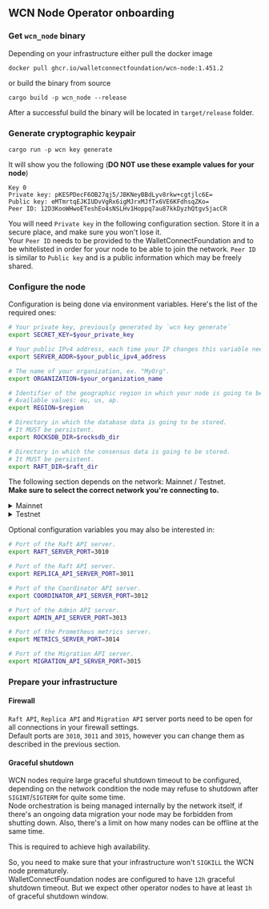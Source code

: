 ## WCN Node Operator onboarding 

### Get `wcn_node` binary

Depending on your infrastructure either pull the docker image
```
docker pull ghcr.io/walletconnectfoundation/wcn-node:1.451.2
```
or build the binary from source
```
cargo build -p wcn_node --release
```
After a successful build the binary will be located in `target/release` folder.

### Generate cryptographic keypair

```
cargo run -p wcn key generate
```
It will show you the following (**DO NOT use these example values for your node**)
```
Key 0
Private key: pKESPDecF6OB27qj5/JBKNeyBBdLyv8rkw+cgtjlc6E=
Public key: eMTmrtqEJKIUDvVgRx6igMJrxMJfTx6VE6KFdhsqZKo=
Peer ID: 12D3KooWHwoETeshEo4sNSLHv1Hoppq7au87kkDyzhQtgvSjacCR
```

You will need `Private key` in the following configuration section. Store it in a secure place, and make sure you won't lose it.  
Your `Peer ID` needs to be provided to the WalletConnectFoundation and to be whitelisted in order for your node to be able to join the network.
`Peer ID` is similar to `Public key` and is a public information which may be freely shared.

### Configure the node

Configuration is being done via environment variables.
Here's the list of the required ones:

```bash
# Your private key, previously generated by `wcn key generate`
export SECRET_KEY=$your_private_key

# Your public IPv4 address, each time your IP changes this variable needs to be updated.
export SERVER_ADDR=$your_public_ipv4_address

# The name of your organization, ex. "MyOrg".
export ORGANIZATION=$your_organization_name

# Identifier of the geographic region in which your node is going to be deployed.
# Available values: eu, us, ap.
export REGION=$region

# Directory in which the database data is going to be stored.
# It MUST be persistent.
export ROCKSDB_DIR=$rocksdb_dir

# Directory in which the consensus data is going to be stored.
# It MUST be persistent.
export RAFT_DIR=$raft_dir
```

The following section depends on the network: Mainnet / Testnet.   
**Make sure to select the correct network you're connecting to.**

<details>
  <summary>Mainnet</summary>
  
  ```bash
  # Identifier of the network.
  export NETWORK_ID=mainnet
  
  # For the initial launch of your node (bootstrap) you also need to specify a list of peers to connect to.   
  export PEER_12D3KooWFJpHSpFCoHqFJsHyc9JA7C9XPTVhyXsiTRucU6TikGWe=<Reach out to the team to get the correct IP address>
  export PEER_12D3KooWDdSQWrrkcxs6JGcWYHygwQ4zyoK4SR6Y58f7dsmXsXyp=<Reach out to the team to get the correct IP address>
  export PEER_12D3KooWNhADaVPZFcRLxvbfp8abbuPLFz9NGxkh75aHivPHnjyP=<Reach out to the team to get the correct IP address>
  ```
</details>
<details>
  <summary>Testnet</summary>

  ```bash
  # Identifier of the network.
  export NETWORK_ID=testnet

  # For the initial launch of your node (bootstrap) you also need to specify a list of peers to connect to.   
  export PEER_12D3KooWDBZx6LibN1Lxvtb45yFNBfons96bn79AokA2amcJpcZd=<Reach out to the team to get the correct IP address>
  export PEER_12D3KooWDfseE1zdkdPjhwHYfdSUSRZ5mGJoUTNUbiyehWrMDhDM=<Reach out to the team to get the correct IP address>
  export PEER_12D3KooWJTtT7wUsqWtcGufQrYCcPm8s5vHib9cCVZWiVUKMJz5a=<Reach out to the team to get the correct IP address>
```
</details>

Optional configuration variables you may also be interested in:
```bash
# Port of the Raft API server.
export RAFT_SERVER_PORT=3010

# Port of the Raft API server.
export REPLICA_API_SERVER_PORT=3011

# Port of the Coordinator API server.
export COORDINATOR_API_SERVER_PORT=3012

# Port of the Admin API server.
export ADMIN_API_SERVER_PORT=3013

# Port of the Prometheus metrics server.
export METRICS_SERVER_PORT=3014

# Port of the Migration API server.
export MIGRATION_API_SERVER_PORT=3015
```

### Prepare your infrastructure

#### Firewall

`Raft API`, `Replica API` and `Migration API` server ports need to be open for all connections in your firewall settings.  
Default ports are `3010`, `3011` and `3015`, however you can change them as described in the previous section.

#### Graceful shutdown

WCN nodes require large graceful shutdown timeout to be configured, depending on the network condition the node may refuse to shutdown after `SIGINT`/`SIGTERM` for quite some time.  
Node orchestration is being managed internally by the network itself, if there's an ongoing data migration your node may be forbidden from shutting down. Also, there's a limit on how many nodes can be offline at the same time.   

This is required to achieve high availability.

So, you need to make sure that your infrastructure won't `SIGKILL` the WCN node prematurely.  
WalletConnectFoundation nodes are configured to have `12h` graceful shutdown timeout. But we expect other operator nodes to have at least `1h` of graceful shutdown window.
